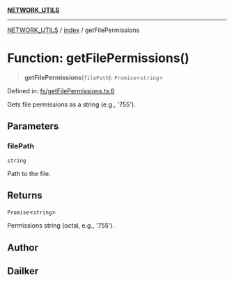 [**NETWORK_UTILS**](../../README.md)

***

[NETWORK_UTILS](../../README.md) / [index](../README.md) / getFilePermissions

# Function: getFilePermissions()

> **getFilePermissions**(`filePath`): `Promise`\<`string`\>

Defined in: [fs/getFilePermissions.ts:8](https://github.com/dailker/everyutil-js/blob/7799f3f003cb23f425be3f1c83c38483e2648188/src/fs/getFilePermissions.ts#L8)

Gets file permissions as a string (e.g., '755').

## Parameters

### filePath

`string`

Path to the file.

## Returns

`Promise`\<`string`\>

Permissions string (octal, e.g., '755').

## Author

## Dailker
